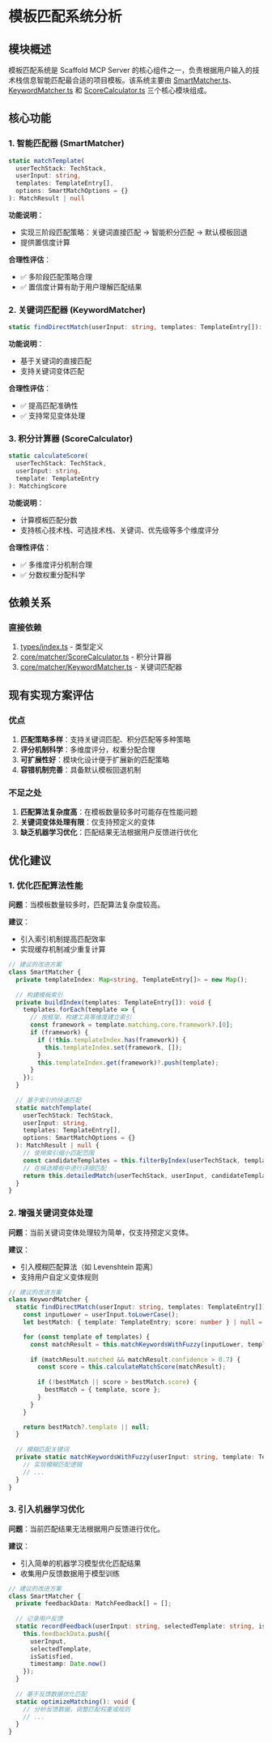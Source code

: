 # 模板匹配系统分析

## 模块概述

模板匹配系统是 Scaffold MCP Server 的核心组件之一，负责根据用户输入的技术栈信息智能匹配最合适的项目模板。该系统主要由 [SmartMatcher.ts](file:///Users/zcg/Desktop/scafford-mcp-server-AI/trae/scaffold-mcp-server/src/core/matcher/SmartMatcher.ts)、[KeywordMatcher.ts](file:///Users/zcg/Desktop/scafford-mcp-server-AI/trae/scaffold-mcp-server/src/core/matcher/KeywordMatcher.ts) 和 [ScoreCalculator.ts](file:///Users/zcg/Desktop/scafford-mcp-server-AI/trae/scaffold-mcp-server/src/core/matcher/ScoreCalculator.ts) 三个核心模块组成。

## 核心功能

### 1. 智能匹配器 (SmartMatcher)

```typescript
static matchTemplate(
  userTechStack: TechStack,
  userInput: string,
  templates: TemplateEntry[],
  options: SmartMatchOptions = {}
): MatchResult | null
```

**功能说明**：
- 实现三阶段匹配策略：关键词直接匹配 → 智能积分匹配 → 默认模板回退
- 提供置信度计算

**合理性评估**：
- ✅ 多阶段匹配策略合理
- ✅ 置信度计算有助于用户理解匹配结果

### 2. 关键词匹配器 (KeywordMatcher)

```typescript
static findDirectMatch(userInput: string, templates: TemplateEntry[]): TemplateEntry | null
```

**功能说明**：
- 基于关键词的直接匹配
- 支持关键词变体匹配

**合理性评估**：
- ✅ 提高匹配准确性
- ✅ 支持常见变体处理

### 3. 积分计算器 (ScoreCalculator)

```typescript
static calculateScore(
  userTechStack: TechStack,
  userInput: string,
  template: TemplateEntry
): MatchingScore
```

**功能说明**：
- 计算模板匹配分数
- 支持核心技术栈、可选技术栈、关键词、优先级等多个维度评分

**合理性评估**：
- ✅ 多维度评分机制合理
- ✅ 分数权重分配科学

## 依赖关系

### 直接依赖

1. [types/index.ts](file:///Users/zcg/Desktop/scafford-mcp-server-AI/trae/scaffold-mcp-server/src/types/index.ts) - 类型定义
2. [core/matcher/ScoreCalculator.ts](file:///Users/zcg/Desktop/scafford-mcp-server-AI/trae/scaffold-mcp-server/src/core/matcher/ScoreCalculator.ts) - 积分计算器
3. [core/matcher/KeywordMatcher.ts](file:///Users/zcg/Desktop/scafford-mcp-server-AI/trae/scaffold-mcp-server/src/core/matcher/KeywordMatcher.ts) - 关键词匹配器

## 现有实现方案评估

### 优点

1. **匹配策略多样**：支持关键词匹配、积分匹配等多种策略
2. **评分机制科学**：多维度评分，权重分配合理
3. **可扩展性好**：模块化设计便于扩展新的匹配策略
4. **容错机制完善**：具备默认模板回退机制

### 不足之处

1. **匹配算法复杂度高**：在模板数量较多时可能存在性能问题
2. **关键词变体处理有限**：仅支持预定义的变体
3. **缺乏机器学习优化**：匹配结果无法根据用户反馈进行优化

## 优化建议

### 1. 优化匹配算法性能

**问题**：当模板数量较多时，匹配算法复杂度较高。

**建议**：
- 引入索引机制提高匹配效率
- 实现缓存机制减少重复计算

```typescript
// 建议的改进方案
class SmartMatcher {
  private templateIndex: Map<string, TemplateEntry[]> = new Map();
  
  // 构建模板索引
  private buildIndex(templates: TemplateEntry[]): void {
    templates.forEach(template => {
      // 按框架、构建工具等维度建立索引
      const framework = template.matching.core.framework?.[0];
      if (framework) {
        if (!this.templateIndex.has(framework)) {
          this.templateIndex.set(framework, []);
        }
        this.templateIndex.get(framework)?.push(template);
      }
    });
  }
  
  // 基于索引的快速匹配
  static matchTemplate(
    userTechStack: TechStack,
    userInput: string,
    templates: TemplateEntry[],
    options: SmartMatchOptions = {}
  ): MatchResult | null {
    // 使用索引缩小匹配范围
    const candidateTemplates = this.filterByIndex(userTechStack, templates);
    // 在候选模板中进行详细匹配
    return this.detailedMatch(userTechStack, userInput, candidateTemplates, options);
  }
}
```

### 2. 增强关键词变体处理

**问题**：当前关键词变体处理较为简单，仅支持预定义变体。

**建议**：
- 引入模糊匹配算法（如 Levenshtein 距离）
- 支持用户自定义变体规则

```typescript
// 建议的改进方案
class KeywordMatcher {
  static findDirectMatch(userInput: string, templates: TemplateEntry[]): TemplateEntry | null {
    const inputLower = userInput.toLowerCase();
    let bestMatch: { template: TemplateEntry; score: number } | null = null;

    for (const template of templates) {
      const matchResult = this.matchKeywordsWithFuzzy(inputLower, template);
      
      if (matchResult.matched && matchResult.confidence > 0.7) {
        const score = this.calculateMatchScore(matchResult);
        
        if (!bestMatch || score > bestMatch.score) {
          bestMatch = { template, score };
        }
      }
    }

    return bestMatch?.template || null;
  }
  
  // 模糊匹配关键词
  private static matchKeywordsWithFuzzy(userInput: string, template: TemplateEntry): KeywordMatchResult {
    // 实现模糊匹配逻辑
    // ...
  }
}
```

### 3. 引入机器学习优化

**问题**：当前匹配结果无法根据用户反馈进行优化。

**建议**：
- 引入简单的机器学习模型优化匹配结果
- 收集用户反馈数据用于模型训练

```typescript
// 建议的改进方案
class SmartMatcher {
  private feedbackData: MatchFeedback[] = [];
  
  // 记录用户反馈
  static recordFeedback(userInput: string, selectedTemplate: string, isSatisfied: boolean): void {
    this.feedbackData.push({
      userInput,
      selectedTemplate,
      isSatisfied,
      timestamp: Date.now()
    });
  }
  
  // 基于反馈数据优化匹配
  static optimizeMatching(): void {
    // 分析反馈数据，调整匹配权重或规则
    // ...
  }
}
```
